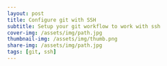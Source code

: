 ```yaml
---
layout: post
title: Configure git with SSH
subtitle: Setup your git workflow to work with ssh 
cover-img: /assets/img/path.jpg
thumbnail-img: /assets/img/thumb.png
share-img: /assets/img/path.jpg
tags: [git, ssh]
---
```


